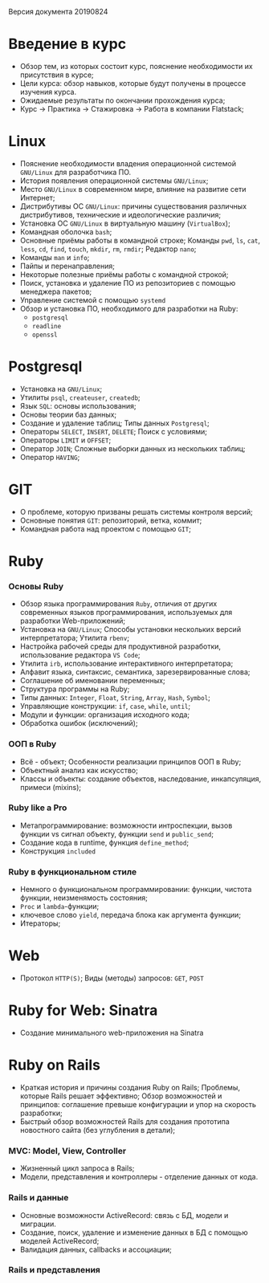 Версия документа 20190824

# Введение в курс

- Обзор тем, из которых состоит курс, пояснение необходимости их присутствия в курсе;
- Цели курса: обзор навыков, которые будут получены в процессе изучения курса.
- Ожидаемые результаты по окончании прохождения курса;
- Курс -> Практика -> Стажировка -> Работа в компании Flatstack;

# Linux

- Пояснение необходимости владения операционной системой `GNU/Linux` для разработчика ПО.
- История появления операционной системы `GNU/Linux`;
- Место `GNU/Linux` в современном мире, влияние на развитие сети Интернет;
- Дистрибутивы ОС `GNU/Linux`: причины существования различных дистрибутивов, технические и идеологические различия;
- Установка ОС `GNU/Linux` в виртуальную машину (`VirtualBox`);
- Командная оболочка `bash`;
- Основные приёмы работы в командной строке; Команды `pwd`, `ls`, `cat`, `less`, `cd`, `find`, `touch`, `mkdir`, `rm`, `rmdir`; Редактор `nano`;
- Команды `man` и `info`;
- Пайпы и перенаправления;
- Некоторые полезные приёмы работы с командной строкой;
- Поиск, установка и удаление ПО из репозиториев с помощью менеджера пакетов;
- Управление системой с помощью `systemd`
- Обзор и установка ПО, необходимого для разработки на Ruby:
	- `postgresql`
	- `readline`
	- `openssl`

# Postgresql

- Установка на `GNU/Linux`;
- Утилиты `psql`, `createuser`, `createdb`;
- Язык `SQL`: основы использования;
- Основы теории баз данных;
- Создание и удаление таблиц; Типы данных `Postgresql`;
- Операторы `SELECT`, `INSERT`, `DELETE`; Поиск с условиями;
- Операторы `LIMIT` и `OFFSET`;
- Оператор `JOIN`; Сложные выборки данных из нескольких таблиц;
- Оператор `HAVING`;


# GIT

- О проблеме, которую призваны решать системы контроля версий;
- Основные понятия `GIT`: репозиторий, ветка, коммит;
- Командная работа над проектом с помощью `GIT`;

# Ruby

### Основы Ruby
- Обзор языка программирования `Ruby`, отличия от других современных языков программирования, используемых для разработки Web-приложений;
- Установка на `GNU/Linux`; Способы установки нескольких версий интерпретатора; Утилита `rbenv`;
- Настройка рабочей среды для продуктивной разработки, использование редактора `VS Code`;
- Утилита `irb`, использование интерактивного интерпретатора;
- Алфавит языка, синтаксис, семантика, зарезервированные слова;
- Соглашение об именовании переменных;
- Структура программы на Ruby;
- Типы данных: `Integer`, `Float`, `String`, `Array`, `Hash`, `Symbol`;
- Управляющие конструкции: `if`, `case`, `while`, `until`;
- Модули и функции: организация исходного кода;
- Обработка ошибок (исключений);

### ООП в Ruby

- Всё - объект; Особенности реализации принципов ООП в Ruby;
- Объектный анализ как искусство;
- Классы и объекты: создание объектов, наследование, инкапсуляция, примеси (mixins);

### Ruby like a Pro

- Метапрограммирование: возможности интроспекции, вызов функции vs сигнал объекту, функции `send` и `public_send`;
- Создание кода в runtime, функция `define_method`;
- Конструкция `included`

### Ruby в функциональном стиле

- Немного о функциональном программировании: функции, чистота функции, неизменямость состояния;
- `Proc` и `lambda`-функции;
- ключевое слово `yield`, передача блока как аргумента функции;
- Итераторы;

# Web

- Протокол `HTTP(S)`; Виды (методы) запросов: `GET`, `POST`

# Ruby for Web: Sinatra

- Создание минимального web-приложения на Sinatra

# Ruby on Rails

- Краткая история и причины создания Ruby on Rails; Проблемы, которые Rails решает эффективно; Обзор возможностей и принципов: соглашение превыше конфигурации и упор на скорость разработки;
- Быстрый обзор возможностей Rails для создания прототипа новостного сайта (без углубления в детали);

### MVC: Model, View, Controller

- Жизненный цикл запроса в Rails;
- Модели, представления и контроллеры - отделение данных от кода.

### Rails и данные

- Основные возможности ActiveRecord: связь с БД, модели и миграции.
- Создание, поиск, удаление и изменение данных в БД с помощью моделей ActiveRecord;
- Валидация данных, callbacks и ассоциации;

### Rails и представления
